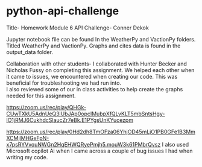# python-api-challenge

Title- Homework Module 6 API Challenge- Conner Dekok

Jupyter notebook file can be found In the WeatherPy and VactionPy folders.  Titled WeatherPy and VactionPy.  Graphs and cites data is found in the output_data folder. 

Collaboration with other students- I collaborated with Hunter Becker and Nicholas Fussy on completing this assignment.  We helped each other when it came to issues, we encountered when creating our code.  This was beneficial for troubleshooting we had run into.  
I also reviewed some of our in class activities to help create the graphs needed for this assignment.  

https://zoom.us/rec/play/QHGk-CUwTXkU5AdnUeQ3lUbJAp0opcIMubpXfQLvKLT5mbSntsHgy-lO1jRMJ6CukhdcSlaucZr7eBk.E1PYgsUnKYucezpm

https://zoom.us/rec/play/0Hd2dh8TmOFza06YhjOD45mLjO1PB0GFe1B3MmXCMjlMHGxFpN-x7psRYVvquNWGn2HqEHWQRyePmjh5.mouW3k61PMbrQvsz 
I also used Microsoft copilot Ai when I came across a couple of bug issues I had when writing my code.  
